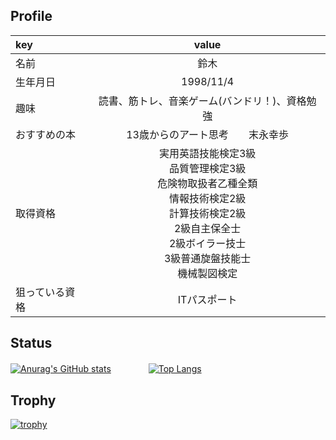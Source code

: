 ## Profile

| key | value |
| :--- | :---: |
| 名前 | 鈴木 |
| 生年月日 | 1998/11/4 |
| 趣味 | 読書、筋トレ、音楽ゲーム(バンドリ！)、資格勉強|
| おすすめの本 | 13歳からのアート思考　　末永幸歩 |
| 取得資格 | 実用英語技能検定3級<br>品質管理検定3級<br>危険物取扱者乙種全類<br>情報技術検定2級<br>計算技術検定2級<br>2級自主保全士<br>2級ボイラー技士<br>3級普通旋盤技能士<br>機械製図検定 |
| 狙っている資格 | ITパスポート |

## Status

[![Anurag's GitHub stats](https://github-readme-stats.vercel.app/api?username=kanbaru-github&show_icons=true&theme=radical)](https://github.com/anuraghazra/github-readme-stats)
　　　　[![Top Langs](https://github-readme-stats.vercel.app/api/top-langs/?username=kanbaru-github)](https://github.com/anuraghazra/github-readme-stats)

## Trophy

[![trophy](https://github-profile-trophy.vercel.app/?username=kanbaru-github&theme=onedark)](https://github.com/ryo-ma/github-profile-trophy)
